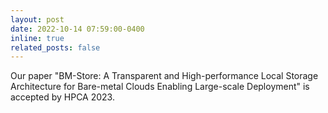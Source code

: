 ```yaml
---
layout: post
date: 2022-10-14 07:59:00-0400
inline: true
related_posts: false
---
```


Our paper "BM-Store: A Transparent and High-performance Local Storage Architecture for Bare-metal Clouds Enabling Large-scale Deployment" is accepted by HPCA 2023.
